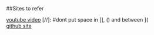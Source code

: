 ##Sites to refer

[youtube video](https://www.youtube.com/watch?v=9vEjumJNX6U)  [//]: #dont put space in [], () and between ](  
[github site](https://docs.github.com/en/get-started/writing-on-github/getting-started-with-writing-and-formatting-on-github/basic-writing-and-formatting-syntax)
